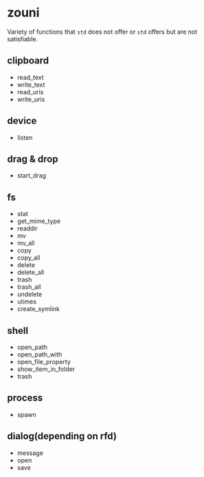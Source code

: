 # zouni
Variety of functions that `std` does not offer or `std` offers but are not satisfiable.  

## clipboard
- read_text
- write_text
- read_uris
- write_uris

## device
- listen

## drag & drop
- start_drag

## fs
- stat
- get_mime_type
- readdir
- mv
- mv_all
- copy
- copy_all
- delete
- delete_all
- trash
- trash_all
- undelete
- utimes
- create_symlink

## shell
- open_path
- open_path_with
- open_file_property
- show_item_in_folder
- trash

## process
- spawn

## dialog(depending on rfd)
- message
- open
- save

